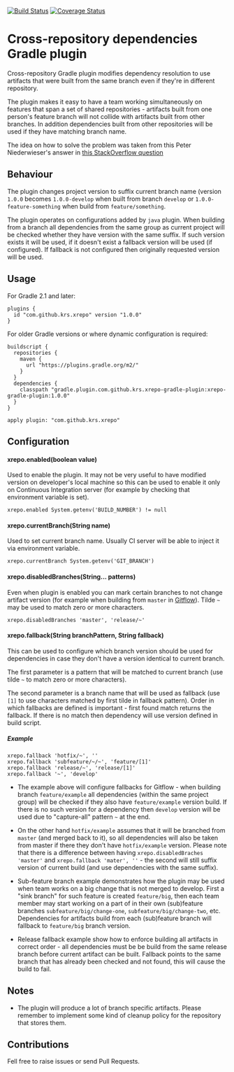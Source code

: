 [![Build Status](https://travis-ci.com/krs/xrepo-gradle-plugin.svg?branch=master)](https://travis-ci.com/krs/xrepo-gradle-plugin)
[![Coverage Status](https://coveralls.io/repos/github/krs/xrepo-gradle-plugin/badge.svg?branch=master)](https://coveralls.io/github/krs/xrepo-gradle-plugin?branch=master)

# Cross-repository dependencies Gradle plugin
Cross-repository Gradle plugin modifies dependency resolution to use artifacts that were built from the same branch even if they're in different repository.

The plugin makes it easy to have a team working simultaneously on features that span a set of shared repositories - artifacts built from one person's feature branch will not collide with artifacts built from other branches. In addition dependencies built from other repositories will be used if they have matching branch name. 

The idea on how to solve the problem was taken from this Peter Niederwieser's answer in [this StackOverflow question](https://stackoverflow.com/questions/22779806/pick-version-with-branchname-as-classifier-with-gradle) 

## Behaviour

The plugin changes project version to suffix current branch name (version `1.0.0` becomes `1.0.0-develop` when built from branch `develop` or `1.0.0-feature-something` when build from `feature/something`.

The plugin operates on configurations added by `java` plugin. When building from a branch all dependencies from the same group as current project will be checked whether they have version with the same suffix. If such version exists it will be used, if it doesn't exist a fallback version will be used (if configured). If fallback is not configured then originally requested version will be used.

## Usage

For Gradle 2.1 and later:

```
plugins {
  id "com.github.krs.xrepo" version "1.0.0"
}
```

For older Gradle versions or where dynamic configuration is required:

```
buildscript {
  repositories {
    maven {
      url "https://plugins.gradle.org/m2/"
    }
  }
  dependencies {
    classpath "gradle.plugin.com.github.krs.xrepo-gradle-plugin:xrepo-gradle-plugin:1.0.0"
  }
}

apply plugin: "com.github.krs.xrepo"
```

## Configuration

#### xrepo.enabled(boolean value)
Used to enable the plugin. It may not be very useful to have modified version on developer's local machine so this can be used to enable it only on Continuous Integration server (for example by checking that environment variable is set).

```
xrepo.enabled System.getenv('BUILD_NUMBER') != null  
```

#### xrepo.currentBranch(String name)
Used to set current branch name. Usually CI server will be able to inject it via environment variable.

```
xrepo.currentBranch System.getenv('GIT_BRANCH')
```

#### xrepo.disabledBranches(String... patterns)
Even when plugin is enabled you can mark certain branches to not change artifact version (for example when building from `master` in [Gitflow](https://www.atlassian.com/git/tutorials/comparing-workflows/gitflow-workflow)). Tilde `~` may be used to match zero or more characters.

```
xrepo.disabledBranches 'master', 'release/~'
```

#### xrepo.fallback(String branchPattern, String fallback)
This can be used to configure which branch version should be used for dependencies in case they don't have a version identical to current branch.

The first parameter is a pattern that will be matched to current branch (use tilde `~` to match zero or more characters).

The second parameter is a branch name that will be used as fallback (use `[1]` to use characters matched by first tilde in fallback pattern). Order in which fallbacks are defined is important - first found match returns the fallback. If there is no match then dependency will use version defined in build script.

##### Example

```
xrepo.fallback 'hotfix/~', ''
xrepo.fallback 'subfeature/~/~', 'feature/[1]'
xrepo.fallback 'release/~', 'release/[1]'
xrepo.fallback '~', 'develop'
```
* The example above will configure fallbacks for Gitflow - when building branch `feature/example` all dependencies (within the same project group) will be checked if they also have `feature/example` version build. If there is no such version for a dependency then `develop` version will be used due to "capture-all" pattern `~` at the end.

* On the other hand `hotfix/example` assumes that it will be branched from `master` (and merged back to it), so all dependencies will also be taken from master if there they don't have `hotfix/example` version. Please note that there is a difference between having `xrepo.disabledBraches 'master'` and `xrepo.fallback 'mater', ''` - the second will still suffix version of current build (and use dependencies with the same suffix).

* Sub-feature branch example demonstrates how the plugin may be used when team works on a big change that is not merged to develop. First a "sink branch" for such feature is created `feature/big`, then each team member may start working on a part of in their own (sub)feature branches `subfeature/big/change-one`, `subfeature/big/change-two`, etc. Dependencies for artifacts build from each (sub)feature branch will fallback to `feature/big` branch version.

* Release fallback example show how to enforce building all artifacts in correct order - all dependencies must be be build from the same release branch before current artifact can be built. Fallback points to the same branch that has already been checked and not found, this will cause the build to fail. 


## Notes

* The plugin will produce a lot of branch specific artifacts. Please remember to implement some kind of cleanup policy for the repository that stores them. 

## Contributions

Fell free to raise issues or send Pull Requests.

